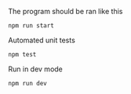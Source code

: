 The program should be ran like this

```
npm run start
```


Automated unit tests

```
npm test
```

Run in dev mode
```
npm run dev
```
